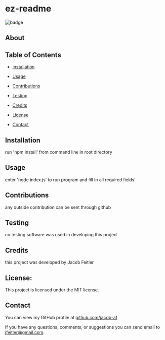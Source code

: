 
# ez-readme  
![badge](https://img.shields.io/badge/license-MIT-brightgreen)

## About

## Table of Contents

* [Installation](#Installation)
* [Usage](#Usage)
* [Contributions](#Contributions)
* [Testing](#Testing)
* [Credits](#Credits) 
* [License](#License)


* [Contact](#Contact)

## Installation

run 'npm install' from command line in root directory

## Usage

enter 'node index.js' to run program and fill in all required fields'

## Contributions

any outside contribution can be sent through github

## Testing

no testing software was used in developing this project

## Credits

this project was developed by Jacob Feitler

## License:
  
This project is licensed under the MIT license.
## Contact

You can view my GitHub profile at [github.com/jacob-af](https://github.com/jacob-af)

If you have any questions, comments, or suggestions you can send email to <jfeitler@gmail.com>.

